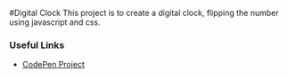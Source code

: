 #Digital Clock
This project is to create a digital clock, flipping the number using javascript and css.

### Useful Links
- [CodePen Project](https://codepen.io/edramir18/pen/aEPRQX)